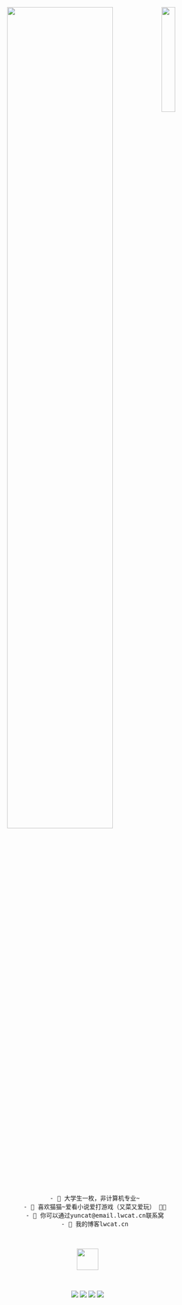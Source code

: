 <div align="center">
<img src="[https://github.com/innng/innng/assets/26755058/5e0ce0fb-c544-4f8c-a307-5849165746d0](https://img.czzu.cn/u/git/sAc68e9u.png)" width="25%" align="right" />
<img src="https://cdn.lwcat.cn/git.svg" width="70%" />
<br><br>
<pre>
    - 🌱 大学生一枚，非计算机专业~
    - 🐾 喜欢猫猫~爱看小说爱打游戏（又菜又爱玩） 🐤🐥
    - 💬 你可以通过yuncat@email.lwcat.cn联系窝
    - 🤔 我的博客lwcat.cn
</pre>
<br><br>
<img src="[https://cdn.lwcat.cn/wordpress/them/assets/images/top/meow.gif](https://cdn.lwcat.cn/wordpress/them/assets/images/top/meow.gif)" height="50" />
<br><br><br>
    
[![]([https://cdn.lwcat.cn/gitblog.svg)](https://lwcat.cn)
[![]([https://cdn.lwcat.cn/gitmylife.svg)](https://mylove.lifestyle)
[![]([https://cdn.lwcat.cn/github.svg)](https://github.com/smcloudcat/)
[![]([https://cdn.lwcat.cn/gitee.svg)](https://gitee.com/ximami/)
</div>
